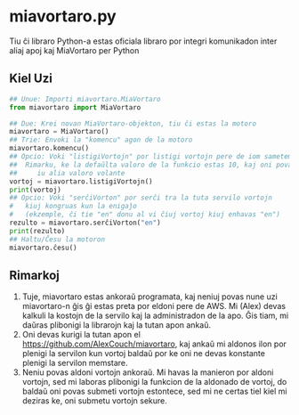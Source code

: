 # miavortaro.py
Tiu ĉi libraro Python-a estas oficiala libraro por integri komunikadon inter aliaj apoj kaj MiaVortaro per Python

## Kiel Uzi
```python
## Unue: Importi miavortaro.MiaVortaro
from miavortaro import MiaVortaro

## Due: Krei novan MiaVortaro-objekton, tiu ĉi estas la motoro
miavortaro = MiaVortaro()
## Trie: Envoki la "komencu" agon de la motoro
miavortaro.komencu()
## Opcio: Voki "listigiVortojn" por listigi vortojn pere de iom sametempe
##  Rimarku, ke la defaŭlta valoro de la funkcio estas 10, kaj oni povas enmeti
##     iu alia valoro volante
vortoj = miavortaro.listigiVortojn()
print(vortoj)
## Opcio: Voki "serĉiVorton" por serĉi tra la tuta servilo vortojn 
#   kiuj kongruas kun la enigaĵo 
#   (ekzemple, ĉi tie "en" donu al vi ĉiuj vortoj kiuj enhavas "en")
rezulto = miavortaro.serĉiVorton("en")
print(rezulto)
## Haltu/Ĉesu la motoron
miavortaro.ĉesu()
```

## Rimarkoj
1. Tuje, miavortaro estas ankoraŭ programata, kaj neniuj povas nune uzi miavortaro-n ĝis ĝi estas preta por eldoni pere de AWS. Mi (Alex) devas kalkuli la kostojn de la servilo kaj la administradon de la apo. Ĝis tiam, mi daŭras plibonigi la librarojn kaj la tutan apon ankaŭ.
2. Oni devas kurigi la tutan apon el https://github.com/AlexCouch/miavortaro, kaj ankaŭ mi aldonos ilon por plenigi la servilon kun vortoj baldaŭ por ke oni ne devas konstante plenigi la servilon memstare.
3. Neniu povas aldoni vortojn ankoraŭ. Mi havas la manieron por aldoni vortojn, sed mi laboras plibonigi la funkcion de la aldonado de vortoj, do baldaŭ oni povas submeti vortojn estontece, sed mi ne certas tiel kiel mi deziras ke, oni submetu vortojn sekure.